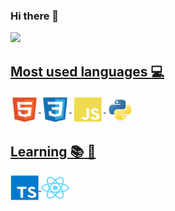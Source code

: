 ### Hi there 👋

<div>
  <a href="https://github.com/Lucas-deodato">
  <img height="220em" src="https://github-readme-stats.vercel.app/api/top-langs/?username=Lucas-Deodato&layout=compact&langs_count=7&theme=dracula"/>
</div>
  
## Most used languages  :computer: 
  
<div style="display: inline_block">
  <img align="center" alt="HTML" height="40" width="45" src="https://raw.githubusercontent.com/devicons/devicon/master/icons/html5/html5-original.svg">
  <img align="center" alt="CSS" height="40" width="45" src="https://raw.githubusercontent.com/devicons/devicon/master/icons/css3/css3-original.svg">
  <img align="center" alt="Js" height="40" width="45" style="margin: 3px;" src="https://raw.githubusercontent.com/devicons/devicon/master/icons/javascript/javascript-plain.svg">
  <img align="center" alt="Python" height="40" width="45" src="https://raw.githubusercontent.com/devicons/devicon/master/icons/python/python-original.svg">
</div>
  
## Learning  :books: :notebook:

<div style="display: inline_block">
  <img align="center" alt="Ts" height="40" width="45" src="https://raw.githubusercontent.com/devicons/devicon/master/icons/typescript/typescript-plain.svg">
  <img align="center" alt="React" height="40" width="45" src="https://raw.githubusercontent.com/devicons/devicon/master/icons/react/react-original.svg">
</div>
